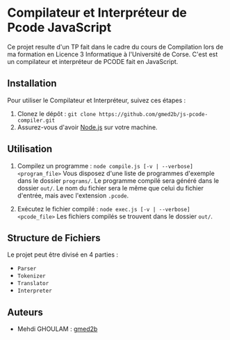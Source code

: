 # Compilateur et Interpréteur de Pcode JavaScript

Ce projet resulte d'un TP fait dans le cadre du cours de Compilation lors de ma formation en Licence 3 Informatique à l'Université de Corse.
C'est est un compilateur et interpréteur de PCODE fait en JavaScript.

## Installation

Pour utiliser le Compilateur et Interpréteur, suivez ces étapes :

1. Clonez le dépôt : `git clone https://github.com/gmed2b/js-pcode-compiler.git`
2. Assurez-vous d'avoir [Node.js](https://nodejs.org/en/) sur votre machine.

## Utilisation

1. Compilez un programme : `node compile.js [-v | --verbose] <program_file>`
   Vous disposez d'une liste de programmes d'exemple dans le dossier `programs/`.
   Le programme compilé sera généré dans le dossier `out/`. Le nom du fichier sera le même que celui du fichier d'entrée, mais avec l'extension `.pcode`.

2. Exécutez le fichier compilé : `node exec.js [-v | --verbose] <pcode_file>`
   Les fichiers compilés se trouvent dans le dossier `out/`.

## Structure de Fichiers

Le projet peut être divisé en 4 parties :

- `Parser`
- `Tokenizer`
- `Translator`
- `Interpreter`

## Auteurs

- Mehdi GHOULAM : [gmed2b](https://github.com/gmed2b)
